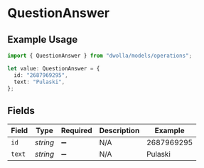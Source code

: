# QuestionAnswer

## Example Usage

```typescript
import { QuestionAnswer } from "dwolla/models/operations";

let value: QuestionAnswer = {
  id: "2687969295",
  text: "Pulaski",
};
```

## Fields

| Field              | Type               | Required           | Description        | Example            |
| ------------------ | ------------------ | ------------------ | ------------------ | ------------------ |
| `id`               | *string*           | :heavy_minus_sign: | N/A                | 2687969295         |
| `text`             | *string*           | :heavy_minus_sign: | N/A                | Pulaski            |
